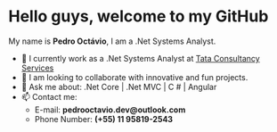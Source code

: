 <h1>Hello guys, welcome to my GitHub</h1>
<p>My name is <b>Pedro Octávio</b>, I am a .Net Systems Analyst.</p>
<ul>
  <li>🔭 I currently work as a .Net Systems Analyst at <a href="https://www.tcs.com/">Tata Consultancy Services</a></li>
  <li>👯 I am looking to collaborate with innovative and fun projects.</li>
  <li>💬 Ask me about: .Net Core | .Net MVC | C # | Angular</li>
  <li>
  📫 Contact me:
  <ul>
    <li>E-mail: <b>pedrooctavio.dev@outlook.com</b></li>
    <li>Phone Number: <b>(+55) 11 95819-2543</b></li>
  </ul>
  </li>
</ul>
